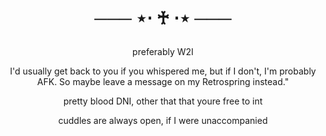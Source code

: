 <h1 align="center"></[](i)>


─── ⋆⋅ ♰ ⋅⋆ ───


</h1>


  
<p align="center"> preferably W2I 

<p align="center"> I'd usually get back to you if you whispered me, but if I don't, I'm probably AFK. So maybe leave a message on my Retrospring instead."

<p align="center"> pretty blood DNI, other that that youre free to int
    
<p align="center"> cuddles are always open, if I were unaccompanied 





<h1 align="center"></[](h)>

